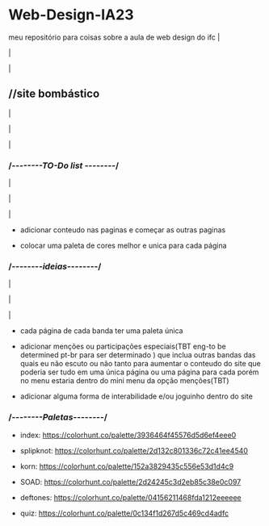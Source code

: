 # Web-Design-IA23
meu repositório para coisas sobre a aula de web design do ifc
|

|

|

## //site bombástico
|

|

|

### /*--------TO-Do list --------*/
|

|

|


* adicionar conteudo nas paginas e começar as outras paginas


* colocar uma paleta de cores melhor e unica para cada página 

### /*--------ideias--------*/
|

|

|

* cada página de cada banda ter uma paleta única


* adicionar menções ou participações especiais(TBT   eng-to be determined   pt-br para ser determinado ) que inclua outras bandas das quais eu não escuto ou não tanto para aumentar o conteudo do site que poderia ser tudo em uma única página ou uma página para cada porém no menu estaria dentro do mini menu da opção menções(TBT)


* adicionar alguma forma de interabilidade e/ou joguinho dentro do site






### /*--------Paletas--------*/

* index: https://colorhunt.co/palette/3936464f45576d5d6ef4eee0

* splipknot: https://colorhunt.co/palette/2d132c801336c72c41ee4540

* korn: https://colorhunt.co/palette/152a3829435c556e53d1d4c9

* SOAD: https://colorhunt.co/palette/2d24245c3d2eb85c38e0c097

* deftones: https://colorhunt.co/palette/04156211468fda1212eeeeee

* quiz: https://colorhunt.co/palette/0c134f1d267d5c469cd4adfc

